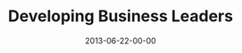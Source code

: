 ---
layout: message
category: message
series: "How to Build People"
title: "Developing Business Leaders"
date: 2013-06-22-00-00
message_id: 792
audio: "http://s3.amazonaws.com/crossroads-media/message/audio/htbp_02.mp3"
audio-duration: "46:52"
program: "http://s3.amazonaws.com/crossroads-media/documents/06_22-23_13Program_LO.pdf"
description: "Kirk Perry talks about how to develop business leaders."
video: "http://s3.amazonaws.com/crossroads-media/message/video/htbp_02.mp4"
video-duration: "46:58"
video-image: "http://s3.amazonaws.com/crossroads-media/images/htbp_02_still.jpg"
explicit: false
---